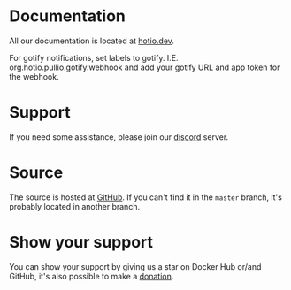 # Documentation

All our documentation is located at [hotio.dev](https://hotio.dev).

For gotify notifications, set labels to gotify. I.E. org.hotio.pullio.gotify.webhook and add your gotify URL and app token for the webhook.

# Support

If you need some assistance, please join our [discord](https://hotio.dev/discord) server.

# Source

The source is hosted at [GitHub](https://github.com/hotio). If you can't find it in the `master` branch, it's probably located in another branch.

# Show your support

You can show your support by giving us a star on Docker Hub or/and GitHub, it's also possible to make a [donation](https://hotio.dev/donate).
